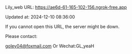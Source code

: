 Lily_web URL: https://ae6d-61-165-102-156.ngrok-free.app

Updated at: 2024-12-10 08:36:00

If you cannot open this URL, the server might be down.

Please contact: 

goley04@foxmail.com Or Wechat:GL_yeaH